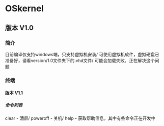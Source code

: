 # OSkernel

## 版本 V1.0

### 简介

目前编译仅支持windows端，只支持虚拟机安装/
可使用虚拟机软件，虚拟硬盘已准备好，请看version/1.0文件夹下的.vhd文件/
可能会加载失败，正在解决这个问题

### 终端

#### 版本 V1.1

##### 命令列表
clear - 清屏/
poweroff - 关机/
help - 获取帮助信息，其中有些命令正在开发中

